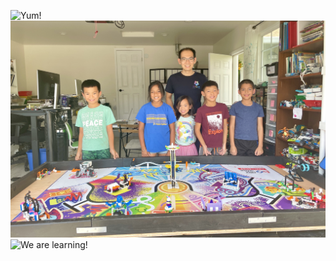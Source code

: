 ![Yum!](Media/Images/Yum!.jpg)
![Smile!](Media/Images/Smile!.jpg)
![We are learning!](Media/Images/We-are-learning!.jpg)
